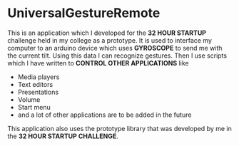 # UniversalGestureRemote

This is an application which I developed for the <b>32 HOUR STARTUP</b> challenge held in my college as a prototype. It is used to interface
my computer to an arduino device which uses <b>GYROSCOPE</b> to send me with the current tilt. Using this data I can recognize gestures.
Then I use scripts which I have written to <b>CONTROL OTHER APPLICATIONS</b> like 
<ul>
  <li>Media players
  <li>Text editors
  <li>Presentations
  <li>Volume
  <li>Start menu
  <li>and a lot of other applications are to be added in the future
</ul>

This application also uses the prototype library that was developed by me in the <b>32 HOUR STARTUP CHALLENGE</b>. 
